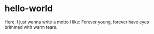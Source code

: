 # hello-world

Here, I just wanna write a motto I like:
Forever young, forever have eyes brimmed with warm tears.
